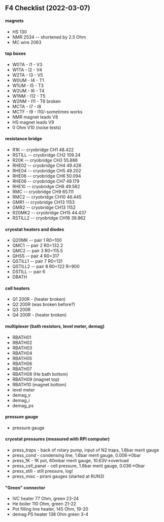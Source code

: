## F4 Checklist (2022-03-07)

#### magnets
* HS          130
* NMR         2534 -- shortened by 2.5 Ohm
* MC wire     2063

#### top boxes
* W0TA - I1 - V3
* W1TA - I2 - V4
* W2TA - I3 - V5
* W0UM - I4 - T1
* W1UM - I5 - T3
* W2UM - I6 - T4
* W1NM - I12 - T5
* W2NM - I11 - T6  broken
* MCTA - I7 - I8
* MCTF - I9 - I10/-sometimes works
* NMR magnet leads  V8
* HS magnet  leads  V9
* 0 Ohm             V10  (noise tests)

#### resistance bridge
* R1K    -- cryobridge CH1  48.422
* RSTILL -- cryobridge CH2  109.24
* R20K   -- cryobridge CH3  55.886
* RHE02  -- cryobridge CH4  49.426
* RHE04  -- cryobridge CH5  49.202
* RHE06  -- cryobridge CH6  50.094
* RHE08  -- cryobridge CH7  49.179
* RHE10  -- cryobridge CH8  49.562
* RMC    -- cryobridge CH9  65.111
* RMC2    -- cryobridge CH10 46.445
* GMR1    -- cryobridge CH13 1153
* GMR2    -- cryobridge CH13 1152
* R20MK2  -- cryobridge CH15 44.437
* RSTILL2 -- cryobridge CH16 39.862

#### cryostat heaters and diodes
* Q20MK   -- pair 1 R0=100
* QMC1    -- pair 2 R0=132.2
* QMC2    -- pair 3 R0=115.5
* QHSS    -- pair 4 R0=317
* QSTILL1 -- pair 7 R0=131
* QSTILL2 -- pair 8 R0=122 R=900
* DSTILL  -- pair 6
* DBATH

#### cell heaters
* Q1 200R  - (heater broken)
* Q2 200R (was broken before?)
* Q3 200R
* Q4 200R  - (heater broken)

#### multiplexer (bath resistors, level meter, demag)
* RBATH01
* RBATH02
* RBATH03
* RBATH04
* RBATH05
* RBATH06
* RBATH07
* RBATH08 (He bath bottom)
* RBATH09 (magnet top)
* RBATH10 (magnet bottom)
* level meter
* demag_v
* demag_i
* demag_ps

#### pressure gauge
* pressure gauge

#### cryostat pressures (measured with RPI computer)
* press_traps      - back of rotary pump, input of N2 traps, 1.6bar merit gauge
* press_cond       - condensing line, 1.6bar merit gauge, 0.006->0bar
* press_1K         - 1K pot, 60mbar merit gauge, 10.63V->overload
* press_cell_panel - cell pressure, 1.6bar merit gauge, 0.036->0bar
* press_still      - still pressure, log!
* press_misc       - pirani gauges (started at RUN3)

#### "Green" connector
* IVC heater 77 Ohm, green 23-24
* He boiler 110 Ohm, green 21-22
* Pot filling line heater, 145 Ohm, 19-20
* demag PS heater 138 Ohm green 3-4
